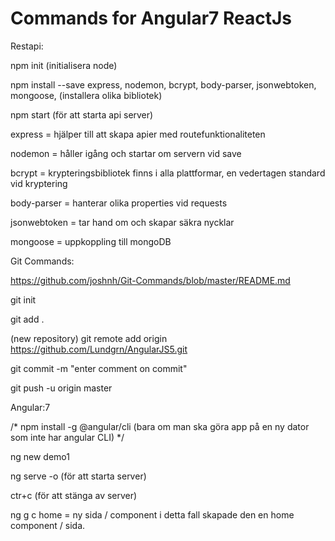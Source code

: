# Commands for Angular7 ReactJs

Restapi:

npm init     (initialisera node)

npm install --save express, nodemon, bcrypt, body-parser, jsonwebtoken, mongoose, 	(installera olika bibliotek)

npm start (för att starta api server)

express =	hjälper till att skapa apier med routefunktionaliteten

nodemon = 	håller igång och startar om servern vid save	

bcrypt = 	krypteringsbibliotek finns i alla plattformar, en vedertagen standard vid kryptering

body-parser = 	hanterar olika properties vid requests

jsonwebtoken = 	tar hand om och skapar säkra nycklar

mongoose =	uppkoppling till mongoDB



Git Commands:

https://github.com/joshnh/Git-Commands/blob/master/README.md

git init

git add .

(new repository) git remote add origin https://github.com/Lundgrn/AngularJS5.git

git commit -m "enter comment on commit"

git push -u origin master


Angular:7

/* npm install -g @angular/cli (bara om man ska göra app på en ny dator som inte har angular CLI) */

ng new demo1

ng serve -o (för att starta server)

ctr+c (för att stänga av server)

ng g c home = ny sida / component i detta fall skapade den en home component / sida.
